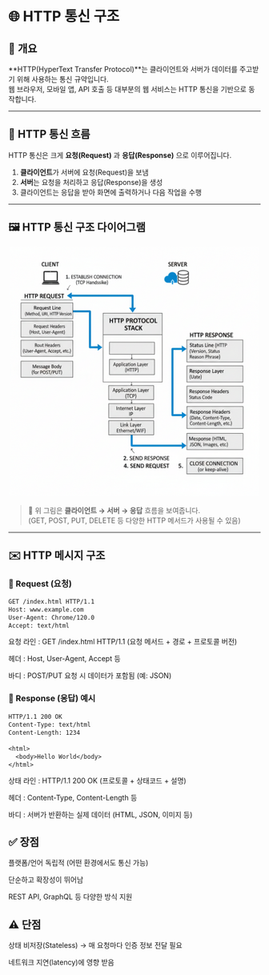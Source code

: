 # 🌐 HTTP 통신 구조

## 📌 개요
**HTTP(HyperText Transfer Protocol)**는 클라이언트와 서버가 데이터를 주고받기 위해 사용하는 통신 규약입니다.  
웹 브라우저, 모바일 앱, API 호출 등 대부분의 웹 서비스는 HTTP 통신을 기반으로 동작합니다.

---

## 🔄 HTTP 통신 흐름
HTTP 통신은 크게 **요청(Request)** 과 **응답(Response)** 으로 이루어집니다.

1. **클라이언트**가 서버에 요청(Request)을 보냄  
2. **서버**는 요청을 처리하고 응답(Response)을 생성  
3. 클라이언트는 응답을 받아 화면에 출력하거나 다음 작업을 수행

---

## 🖼️ HTTP 통신 구조 다이어그램
<p align="center">
  <img src="./images/http-communication.png" alt="HTTP Communication" width="500">
</p>

> 🔎 위 그림은 **클라이언트 → 서버 → 응답** 흐름을 보여줍니다.  
> (GET, POST, PUT, DELETE 등 다양한 HTTP 메서드가 사용될 수 있음)

---

## ✉️ HTTP 메시지 구조

### 📨 Request (요청)
```http
GET /index.html HTTP/1.1
Host: www.example.com
User-Agent: Chrome/120.0
Accept: text/html
```

요청 라인 : GET /index.html HTTP/1.1 (요청 메서드 + 경로 + 프로토콜 버전)

헤더 : Host, User-Agent, Accept 등

바디 : POST/PUT 요청 시 데이터가 포함됨 (예: JSON)

### 📩 Response (응답) 예시

```http
HTTP/1.1 200 OK
Content-Type: text/html
Content-Length: 1234

<html>
  <body>Hello World</body>
</html>
```

상태 라인 : HTTP/1.1 200 OK (프로토콜 + 상태코드 + 설명)

헤더 : Content-Type, Content-Length 등

바디 : 서버가 반환하는 실제 데이터 (HTML, JSON, 이미지 등)

 ## ✅ 장점

플랫폼/언어 독립적 (어떤 환경에서도 통신 가능)

단순하고 확장성이 뛰어남

REST API, GraphQL 등 다양한 방식 지원

## ⚠️ 단점

상태 비저장(Stateless) → 매 요청마다 인증 정보 전달 필요

네트워크 지연(latency)에 영향 받음

